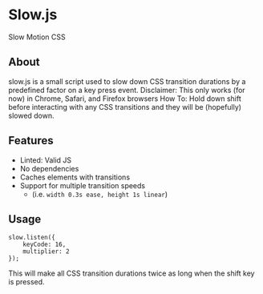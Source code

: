 # Slow.js

Slow Motion CSS

## About

slow.js is a small script used to slow down CSS transition durations by a predefined factor on a key press event.
Disclaimer: This only works (for now) in Chrome, Safari, and Firefox browsers
How To: Hold down shift before interacting with any CSS transitions and they will be (hopefully) slowed down.

## Features

<ul>
	<li>Linted: Valid JS</li>
	<li>No dependencies</li>
	<li>Caches elements with transitions</li>
	<li>Support for multiple transition speeds
		<ul>
			<li>(i.e. <code>width 0.3s ease, height 1s linear</code>)</li>
		</ul>
	</li>
</ul>

## Usage

````
slow.listen({
    keyCode: 16,
    multiplier: 2
});
````

This will make all CSS transition durations twice as long when the shift key is pressed.
